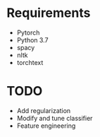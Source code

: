 # Requirements

- Pytorch
- Python 3.7
- spacy
- nltk
- torchtext

# TODO

- Add regularization
- Modify and tune classifier
- Feature engineering